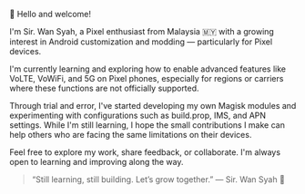 👋 Hello and welcome!

I'm Sir. Wan Syah, a Pixel enthusiast from Malaysia 🇲🇾 with a growing interest in Android customization and modding — particularly for Pixel devices.

I'm currently learning and exploring how to enable advanced features like VoLTE, VoWiFi, and 5G on Pixel phones, especially for regions or carriers where these functions are not officially supported.

Through trial and error, I've started developing my own Magisk modules and experimenting with configurations such as build.prop, IMS, and APN settings.
While I'm still learning, I hope the small contributions I make can help others who are facing the same limitations on their devices.

Feel free to explore my work, share feedback, or collaborate. I'm always open to learning and improving along the way.


> “Still learning, still building. Let’s grow together.”
— Sir. Wan Syah 👑

